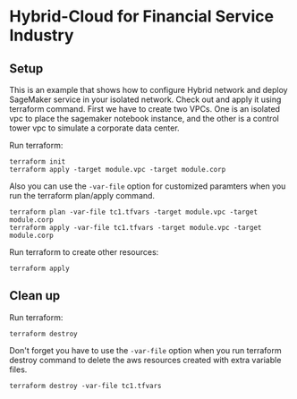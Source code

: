 # Hybrid-Cloud for Financial Service Industry

## Setup
This is an example that shows how to configure Hybrid network and deploy SageMaker service in your isolated network. Check out and apply it using terraform command. First we have to create two VPCs. One is an isolated vpc to place the sagemaker notebook instance, and the other is a control tower vpc to simulate a corporate data center.

Run terraform:
```
terraform init
terraform apply -target module.vpc -target module.corp
```
Also you can use the `-var-file` option for customized paramters when you run the terraform plan/apply command.
```
terraform plan -var-file tc1.tfvars -target module.vpc -target module.corp
terraform apply -var-file tc1.tfvars -target module.vpc -target module.corp
```

Run terraform to create other resources:
```
terraform apply
```

## Clean up
Run terraform:
```
terraform destroy
```
Don't forget you have to use the `-var-file` option when you run terraform destroy command to delete the aws resources created with extra variable files.
```
terraform destroy -var-file tc1.tfvars
```
